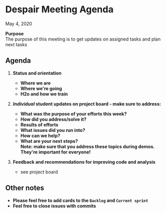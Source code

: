 # Despair Meeting Agenda

May 4, 2020

**Purpose**  
The purpose of this meeting is to get updates on assigned tasks and plan next tasks

## Agenda
1. **Status and orientation**
    - **Where we are**
    - **Where we're going**
    - **H2o and how we train**
    
2. **_Individual_ student updates on project board - make sure to address:**  
    - **What was the purpose of your efforts this week?**    
    - **How did you address/solve it?**  
    - **Results of efforts**  
    - **What issues did you run into?**  
    - **How can we help?**  
    - **What are your next steps?**    
   **Note:  make sure that you address these topics during demos.  They're important for everyone!**   
    
3. **Feedback and recommendations for improving code and analysis**
    - see project board
    
## Other notes
- **Please feel free to add cards to the `Backlog` and `Current sprint`**
- **Feel free to close issues with commits**
